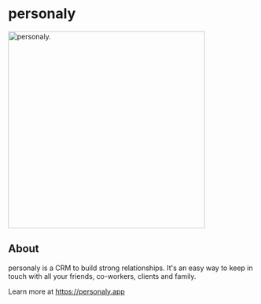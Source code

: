 
# personaly

<img src="https://user-images.githubusercontent.com/32095133/201309098-0aaa4c35-8734-4e13-888a-89bddad85b1a.png" alt="personaly." width="400"/>

## About
personaly is a CRM to build strong relationships. It's an easy way to keep in touch with all your friends, co-workers, clients and family.

Learn more at https://personaly.app
